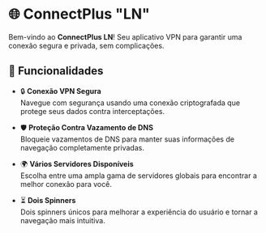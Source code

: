 # 🌐 ConnectPlus "LN"

Bem-vindo ao **ConnectPlus LN**! Seu aplicativo VPN para garantir uma conexão segura e privada, sem complicações.

## 🚀 Funcionalidades

- 🔒 **Conexão VPN Segura**  
  Navegue com segurança usando uma conexão criptografada que protege seus dados contra interceptações.

- 🛡️ **Proteção Contra Vazamento de DNS**  
  Bloqueie vazamentos de DNS para manter suas informações de navegação completamente privadas.

- 🌍 **Vários Servidores Disponíveis**  
  Escolha entre uma ampla gama de servidores globais para encontrar a melhor conexão para você.

- ⏳ **Dois Spinners**  
  Dois spinners únicos para melhorar a experiência do usuário e tornar a navegação mais intuitiva.

